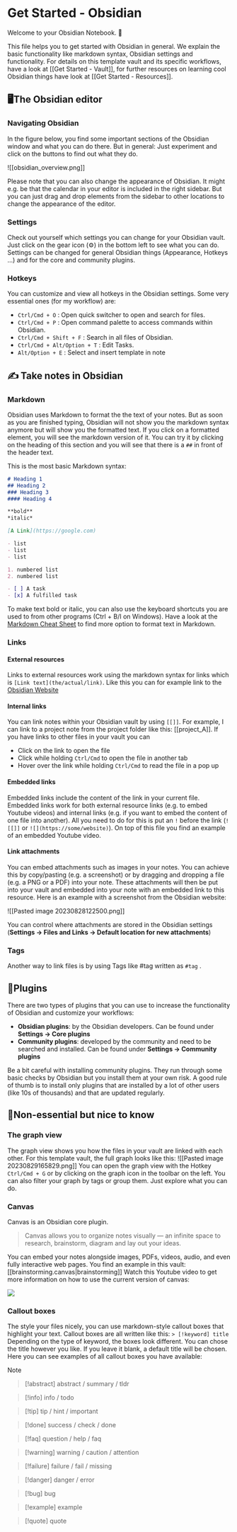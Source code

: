 # Get Started - Obsidian
Welcome to your Obsidian Notebook. 🎉

This file helps you to get started with Obsidian in general. We explain the basic functionality like markdown syntax, Obsidian settings and functionality. For details on this template vault and its specific workflows, have a look at [[Get Started - Vault]], for further resources on learning cool Obsidian things have look at [[Get Started - Resources]].
## 🖥The Obsidian editor

### Navigating Obsidian

In the figure below, you find some important sections of the Obsidian window and what you can do there. But in general: Just experiment and click on the buttons to find out what they do.

![[obsidian_overview.png]]

Please note that you can also change the appearance of Obsidian. It might e.g. be that the calendar in your editor is included in the right sidebar. But you can just drag and drop elements from the sidebar to other locations to change the appearance of the editor.
### Settings

Check out yourself which settings you can change for your Obsidian vault. Just click on the gear icon (⚙) in the bottom left to see what you can do. 
Settings can be changed for general Obsidian things (Appearance, Hotkeys ...) and for the core and community plugins.

### Hotkeys 
You can customize and view all hotkeys in the Obsidian settings. 
Some very essential ones (for my workflow) are: 
- `Ctrl/Cmd + O` : Open quick switcher to open and search for files.
- `Ctrl/Cmd + P` : Open command palette to access commands within Obsidian.
- `Ctrl/Cmd + Shift + F` : Search in all files of Obsidian. 
- `Ctrl/Cmd + Alt/Option + T` : Edit Tasks. 
- `Alt/Option + E` : Select and insert template in note

## ✍ Take notes in Obsidian

### Markdown

Obsidian uses Markdown to format the the text of your notes. 
But as soon as you are finished typing, Obsidian will not show you the markdown syntax anymore but will show you the formatted text. If you click on a formatted element, you will see the markdown version of it. You can try it by clicking on the heading of this section and you will see that there is a `##` in front of the header text.

This is the most basic Markdown syntax:

```md
# Heading 1
## Heading 2
### Heading 3
#### Heading 4

**bold**
*italic*

[A Link](https://google.com)

- list
- list
- list

1. numbered list
2. numbered list

- [ ] A task
- [x] A fulfilled task
```

To make text bold or italic, you can also use the keyboard shortcuts you are used to from other programs (Ctrl + B/I on Windows). Have a look at the [Markdown Cheat Sheet](https://github.com/adam-p/markdown-here/wiki/Markdown-Cheatsheet) to find more option to format text in Markdown.
### Links

#### External resources
Links to external resources work using the markdown syntax for links which is `[Link text](the/actual/link)`. Like this you can for example link to the [Obsidian Website](https://obsidian.md/)
#### Internal links
You can link notes within your Obsidian vault by using `[[]]`. For example, I can link to a project note from the project folder like this: [[project_A]].
If you have links to other files in your vault you can
- Click on the link to open the file
- Click while holding `Ctrl/Cmd` to open the file in another tab
- Hover over the link while holding `Ctrl/Cmd` to read the file in a pop up
#### Embedded links
Embedded links include the content of the link in your current file. Embedded links work for both external resource links (e.g. to embed Youtube videos) and internal links (e.g. if you want to embed the content of one file into another). All you need to do for this is put an `!` before the link (`![[]]` or `![](https://some/website)`). On top of this file you find an example of an embedded Youtube video.
#### Link attachments
You can embed attachments such as images in your notes. You can achieve this by copy/pasting (e.g. a screenshot) or by dragging and dropping a file (e.g. a PNG or a PDF) into your note. These attachments will then be put into your vault and embedded into your note with an embedded link to this resource. Here is an example with a screenshot from the Obsidian website:

![[Pasted image 20230828122500.png]]

You can control where attachments are stored in the Obsidian settings (**Settings -> Files and Links -> Default location for new attachments**)
### Tags
Another way to link files is by using Tags like #tag written as `#tag` .

## 🧩Plugins

There are two types of plugins that you can use to increase the functionality of Obsidian and customize your workflows:

- **Obsidian plugins**: by the Obsidian developers. Can be found under **Settings -> Core plugins**
- **Community plugins**: developed by the community and need to be searched and installed. Can be found under **Settings -> Community plugins**

Be a bit careful with installing community plugins. They run through some basic checks by Obsidian but you install them at your own risk. A good rule of thumb is to install only plugins that are installed by a lot of other users (like 10s of thousands) and that are updated regularly.
## 🎁Non-essential but nice to know
### The graph view

The graph view shows you how the files in your vault are linked with each other. For this template vault, the full graph looks like this:
![[Pasted image 20230829165829.png]]
You can open the graph view with the Hotkey `Ctrl/Cmd + G` or by clicking on the graph icon in the toolbar on the left. You can also filter your graph by tags or group them. Just explore what you can do.
### Canvas
Canvas is an Obsidian core plugin.

> Canvas allows you to organize notes visually — an infinite space to research, brainstorm, diagram and lay out your ideas.

You can embed your notes alongside images, PDFs, videos, audio, and even fully interactive web pages. 
You find an example in this vault: [[brainstorming.canvas|brainstorming]]
Watch this Youtube video to get more information on how to use the current version of canvas:

![](https://www.youtube.com/embed/G3DJKk4ivq4)

### Callout boxes

The style your files nicely, you can use markdown-style callout boxes that highlight your text. Callout boxes are all written like this: `> [!keyword] title`
Depending on the type of keyword, the boxes look different. You can chose the title however you like. If you leave it blank, a default title will be chosen.
Here you can see examples of all callout boxes you have available:

> [!Note]

> [!abstract] abstract / summary / tldr

> [!info] info / todo

> [!tip] tip / hint / important

> [!done] success / check / done

> [!faq] question / help / faq

> [!warning] warning / caution / attention

> [!failure] failure / fail / missing

> [!danger] danger / error

> [!bug] bug

> [!example] example

> [!quote] quote



